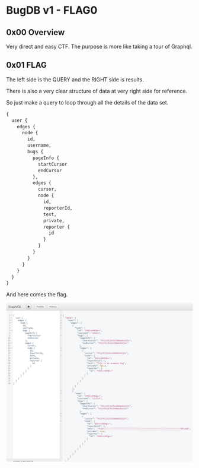 # BugDB v1 - FLAG0

## 0x00 Overview

Very direct and easy CTF. The purpose is more like taking a tour of Graphql.

## 0x01 FLAG

The left side is the QUERY and the RIGHT side is results.

There is also a very clear structure of data at very right side for reference.

So just make a query to loop through all the details of the data set.

```graphql
{
  user {
    edges {
      node {
        id,
        username,
        bugs {
          pageInfo {
            startCursor
            endCursor
          },
          edges {
            cursor,
            node {
              id,
              reporterId,
              text,
              private,
              reporter {
                id
              }
            }
          }
        }
      }
    }
  }
}
```

And here comes the flag.

![](./imgs/flag.jpg)